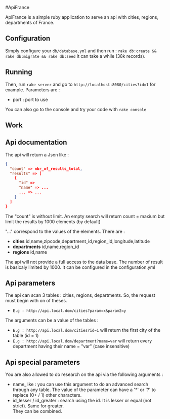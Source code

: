 #ApiFrance

ApiFrance is a simple ruby application to serve an api with cities, regions, departments of France.

## Configuration
Simply configure your ``db/database.yml`` and then run : ``rake db:create && rake db:migrate && rake db:seed``
It can take a while (38k records).

## Running
Then, run ``rake server`` and go to `http://localhost:8080/cities?id=1` for example.
Parameters are :  
* port <port> : port to use  

You can also go to the console and try your code with ``rake console``

## Work

## Api documentation
The api will return a Json like :  
```json  
{
  "count" => nbr_of_results_total,
  "results" => [
    {
      "id" =>
      "name" => ...
      ... => ...
    }
  ]
}
```

The "count" is without limit. An empty search will return count = maxium but limit the results by 1000 elements (by default)

"..." correspond to the values of the elements. There are :  
* __cities__ id,name,zipcode,department_id,region_id,longitude,latitude  
* __departments__ id,name,region_id  
* __regions__ id,name  

The api will not provide a full access to the data base. The number of result is basicaly limited by 1000.
It can be configured in the configuration.yml


## Api parameters

The api can scan 3 tables : cities, regions, departments.
So, the request must begin with on of theses.  
* ``E.g : http://api.local.dom/cities?param=x&param2=y``  

The arguments can be a value of the tables :  
* ``E.g : http://api.local.dom/cities?id=1`` will return the first city of the table (id = 1)  
* ``E.g : http://api.local.dom/department?name=var`` will return every department having their name = "var" (case insensitive)  

## Api special parameters
You are also allowed to do research on the api via the following arguments :  
* name_like : you can use this argument to do an advanced search through any table. The value of the parameter can have a '*' or '?' to replace (0+ / 1) other characters.  
* id_lesser / id_greater : search using the id. It is lesser or equal (not strict). Same for greater.  
They can be combined.
